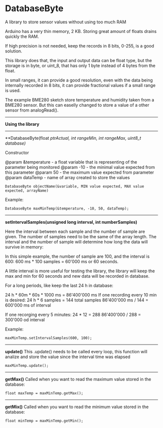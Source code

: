 # DatabaseByte
A library to store sensor values without using too much RAM

Arduino has a very thin memory, 2 KB. Storing great amount of floats drains quickly the RAM.

If high precision is not needed, keep the records in 8 bits, 0-255, is a good solution.

This library does that, the input and output data can be float type, but the storage is in byte, or uint_8, that has only 1 byte instead of 4 bytes from the float.

In small ranges, it can provide a good resolution, even with the data being internally recorded in 8 bits, it can provide fractional values if a small range is used.

The example BME280 sketch store temperature and humidity taken from a BME280 sensor. But this can easelly changed to store a value of a other sensor from analogRead().


------------------------------------------------------------

**Using the library**

------------------------------------------------------------


**DatabaseByte(float *ptrActual, int rangeMin, int rangeMax, uint8_t *database)**


Constructor

@param &temperature - a float variable that is representing of the parameter being	monitored
@param -10 - the minimal value expected from this parameter
@param 50 - the maximum value expected from parameter
@param dataTemp - name of array created to store the values


	DatabaseByte objectName(&variable, MIN value expected, MAX value expected, arrayName)
 
Example:

	DatabaseByte maxMinTemp(&temperature, -10, 50, dataTemp);



------------------------------------------------------------

**setIntervalSamples(unsigned long interval, int numberSamples)**




Here the interval between each sample and the number of sample are given. 
The number of samples need to be the same of the array length. 
The interval and the number of sample will determine how long the data will survive in memory:

In this simple example, the number of sample are 100, and the interval is 600:
600 ms * 100 samples = 60'000 ms or 60 seconds.

A little interval is more useful for testing the library, the library will keep the max and min for 60 seconds and new data will be recorded in database.

For a long periods, like keep the last 24 h in database:

24 h * 60m * 60s * 1000 ms = 86'400'000 ms
If one recording every 10 min is desired:
24 h * 6 samples = 144 total samples
86'400'000 ms / 144 = 600'000 ms of interval

If one recorging every 5 minutes:
24 * 12 = 288
86'400'000 / 288 = 300'000 od interval

Example:


	maxMinTemp.setIntervalSamples(600, 100);
	

------------------------------------------------------------

**update()**
This .update() needs to be called every loop, this function will analize and store the value since the interval time was elapsed

	maxMinTemp.update();


------------------------------------------------------------


**getMax()** 
Called when you want to read the maximum value stored in the database:

	float maxTemp = maxMinTemp.getMax();

------------------------------------------------------------


**getMix()** 
Called when you want to read the minimum value stored in the database:

	float minTemp = maxMinTemp.getMin();

